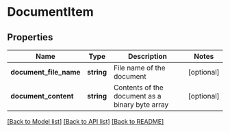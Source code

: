 # DocumentItem

## Properties
Name | Type | Description | Notes
------------ | ------------- | ------------- | -------------
**document_file_name** | **string** | File name of the document | [optional] 
**document_content** | **string** | Contents of the document as a binary byte array | [optional] 

[[Back to Model list]](../README.md#documentation-for-models) [[Back to API list]](../README.md#documentation-for-api-endpoints) [[Back to README]](../README.md)


